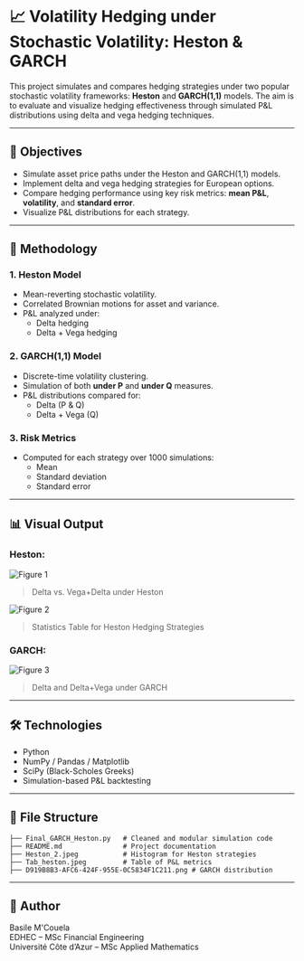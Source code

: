 # 📈 Volatility Hedging under Stochastic Volatility: Heston & GARCH

This project simulates and compares hedging strategies under two popular stochastic volatility frameworks: **Heston** and **GARCH(1,1)** models. The aim is to evaluate and visualize hedging effectiveness through simulated P&L distributions using delta and vega hedging techniques.

---

## 🎯 Objectives

- Simulate asset price paths under the Heston and GARCH(1,1) models.
- Implement delta and vega hedging strategies for European options.
- Compare hedging performance using key risk metrics: **mean P&L**, **volatility**, and **standard error**.
- Visualize P&L distributions for each strategy.

---

## 🧠 Methodology

### 1. Heston Model
- Mean-reverting stochastic volatility.
- Correlated Brownian motions for asset and variance.
- P&L analyzed under:
  - Delta hedging
  - Delta + Vega hedging

### 2. GARCH(1,1) Model
- Discrete-time volatility clustering.
- Simulation of both **under P** and **under Q** measures.
- P&L distributions compared for:
  - Delta (P & Q)
  - Delta + Vega (Q)

### 3. Risk Metrics
- Computed for each strategy over 1000 simulations:
  - Mean
  - Standard deviation
  - Standard error

---

## 📊 Visual Output

### Heston:
![Figure 1](Heston_2.jpeg)
> Delta vs. Vega+Delta under Heston

![Figure 2](Tab_heston.jpeg)
> Statistics Table for Heston Hedging Strategies

### GARCH:
![Figure 3](D919B8B3-AFC6-424F-955E-0C5834F1C211.png)
> Delta and Delta+Vega under GARCH

---

## 🛠️ Technologies

- Python
- NumPy / Pandas / Matplotlib
- SciPy (Black-Scholes Greeks)
- Simulation-based P&L backtesting

---

## 📁 File Structure

```
├── Final_GARCH_Heston.py   # Cleaned and modular simulation code
├── README.md               # Project documentation
├── Heston_2.jpeg           # Histogram for Heston strategies
├── Tab_heston.jpeg         # Table of P&L metrics
├── D919B8B3-AFC6-424F-955E-0C5834F1C211.png # GARCH distribution
```

---

## 📌 Author

Basile M'Couela  
EDHEC – MSc Financial Engineering  
Université Côte d’Azur – MSc Applied Mathematics